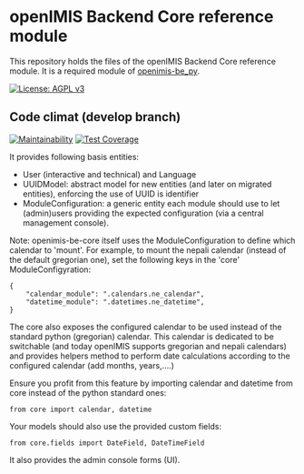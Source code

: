 # openIMIS Backend Core reference module
This repository holds the files of the openIMIS Backend Core reference module.
It is a required module of [openimis-be_py](https://github.com/openimis/openimis-be_py).

[![License: AGPL v3](https://img.shields.io/badge/License-AGPL%20v3-blue.svg)](https://www.gnu.org/licenses/agpl-3.0)

## Code climat (develop branch)

[![Maintainability](https://img.shields.io/codeclimate/maintainability/openimis/openimis-be-core_py.svg)](https://codeclimate.com/github/openimis/openimis-be-core_py/maintainability)
[![Test Coverage](https://img.shields.io/codeclimate/coverage/openimis/openimis-be-core_py.svg)](https://codeclimate.com/github/openimis/openimis-be-core_py)

It provides following basis entities:
* User (interactive and technical) and Language
* UUIDModel: abstract model for new entities (and later on migrated entities), enforcing the use of UUID is identifier
* ModuleConfiguration: a generic entity each module should use to let (admin)users providing the expected configuration (via a central management console).

Note:
openimis-be-core itself uses the ModuleConfiguration to define which calendar to 'mount'.
For example, to mount the nepali calendar (instead of the default gregorian one), set the following keys in the 'core' ModuleConfigyration:
```
{
    "calendar_module": ".calendars.ne_calendar",
    "datetime_module": ".datetimes.ne_datetime",
}
```

The core also exposes the configured calendar to be used instead of the standard python (gregorian) calendar. This calendar is dedicated to be switchable (and today openIMIS supports gregorian and nepali calendars) and provides helpers method to perform date calculations according to the configured calendar (add months, years,....)

Ensure you profit from this feature by importing calendar and datetime from core instead of the python standard ones:
```
from core import calendar, datetime
```
Your models should also use the provided custom fields:
```
from core.fields import DateField, DateTimeField
```

It also provides the admin console forms (UI).